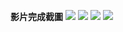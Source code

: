 **影片完成截圖**
![](https://i.imgur.com/pCFJDTb.png)
![](https://i.imgur.com/ppUf40Y.png)
![](https://i.imgur.com/EHrDl8e.png)
![](https://i.imgur.com/g4TRGJT.png)
